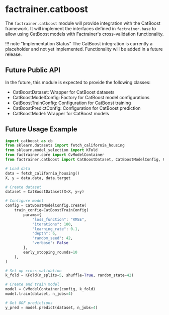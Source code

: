 # factrainer.catboost

The `factrainer.catboost` module will provide integration with the CatBoost framework. It will implement the interfaces defined in `factrainer.base` to allow using CatBoost models with Factrainer's cross-validation functionality.

!!! note "Implementation Status"
    The CatBoost integration is currently a placeholder and not yet implemented.
    Functionality will be added in a future release.

## Future Public API

In the future, this module is expected to provide the following classes:

- CatBoostDataset: Wrapper for CatBoost datasets
- CatBoostModelConfig: Factory for CatBoost model configurations
- CatBoostTrainConfig: Configuration for CatBoost training
- CatBoostPredictConfig: Configuration for CatBoost prediction
- CatBoostModel: Wrapper for CatBoost models

## Future Usage Example

```python
import catboost as cb
from sklearn.datasets import fetch_california_housing
from sklearn.model_selection import KFold
from factrainer.core import CvModelContainer
from factrainer.catboost import CatBoostDataset, CatBoostModelConfig, CatBoostTrainConfig

# Load data
data = fetch_california_housing()
X, y = data.data, data.target

# Create dataset
dataset = CatBoostDataset(X=X, y=y)

# Configure model
config = CatBoostModelConfig.create(
    train_config=CatBoostTrainConfig(
        params={
            "loss_function": "RMSE",
            "iterations": 100,
            "learning_rate": 0.1,
            "depth": 6,
            "random_seed": 42,
            "verbose": False
        },
        early_stopping_rounds=10
    ),
)

# Set up cross-validation
k_fold = KFold(n_splits=5, shuffle=True, random_state=42)

# Create and train model
model = CvModelContainer(config, k_fold)
model.train(dataset, n_jobs=4)

# Get OOF predictions
y_pred = model.predict(dataset, n_jobs=4)
